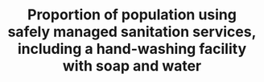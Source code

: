 ---
data_non_statistical: true
goal_meta_link: http://unstats.un.org/sdgs/files/metadata-compilation/Metadata-Goal-6.pdf
goal_meta_link_page: 5
graph: null
graph_status_notes: unk
graph_title: Proportion of population using safely managed sanitation services, including
  a hand-washing facility with soap and water
graph_type: null
graph_type_description: EPA does not have data
has_metadata: true
indicator: 6.2.1
indicator_definition: Population using a basic sanitation facility at the household
  level ('improved' sanitation facilities used for MDG monitoring i.e. flush or pour
  flush toilets to sewer systems, septic tanks or pit latrines, ventilated improved
  pit latrines, pit latrines with a slab, and composting toilets, the same categories
  as improved sources of drinking water used for MDG monitoring) which is not shared
  with other households and where excreta is safely disposed in situ or treated off-site.
  This is therefore a multipurpose indicator also serving the household element of
  the wastewater treatment indicator (6.3.1).
indicator_name: Proportion of population using safely managed sanitation services,
  including a hand-washing facility with soap and water
indicator_sort_order: 06-02-01
indicator_variable: null
layout: indicator
method_of_computation: Household surveys and censuses provide data on use of types
  of basic sanitation facilities listed above. The percentage of the population using
  safely managed sanitation services is calculated by combining data on the proportion
  of the population using different types of basic sanitation facilities with estimates
  of the proportion of faecal waste which is safely disposed in situ or treated off-site.
  The JMP estimates access to basic sanitation facilities for each country, separately
  in urban and rural areas, by fitting a regression line to a series of data points
  from household surveys and censuses. This approach was used to report on use of
  'improved sanitation' facilities for MDG monitoring. The JMP is evaluating the use
  of alternative statistical estimation methods as more data become available. The
  Statistical Note describes in more detail how 'safety factors', or the proportion
  of household wastewater that is safely disposed of in situ or transported to a designated
  place, will be generated through a national assessment process, and combined with
  data on use of different types of supplies, as recorded in the current JMP database.
  Calculation of safety factors for safe management of sanitation are the same used
  for safety factors for wastewater treatment required for household part of the indicator
  6.3.1.
permalink: /6-2-1/
published: true
rationale_interpretation: "Predominant type of statistics:\nNational estimates adjusted\
  \ for global comparison. MDG target 7C called for 'sustainable access' to ''basic\
  \ sanitation'. JMP developed the metric of use of 'improved' sanitation facilities,\
  \ which are likely to hygienically separate human excreta from human contact, and\
  \ has used this indicator to track progress towards the MDG target since 2000. International\
  \ consultations since 2011 have established consensus on the need to build on and\
  \ address the shortcomings of this indicator; specifically, to address normative\
  \ criteria of the human right to water including accessibility, acceptability, and\
  \ safety. Furthermore, the safe management of faecal wastes should be considered,\
  \ as discharges of untreated wastewater into the environment create public health\
  \ hazards. \nThe above consultation concluded that post-2015 targets, which apply\
  \ to all countries, should go beyond the basic level of access and address indicators\
  \ of safe management of sanitation services, including dimensions of accessibility,\
  \ acceptability and safety. The Expert Working Group called for analysis of faecal\
  \ waste management along the sanitation chain, including containment, emptying of\
  \ latrines and septic tanks, and safe on-site disposal or transport of wastes to\
  \ designated treatment sites. Classification of treatment will be based on categories\
  \ defined by SEEA and the International Recommendations for Water Statistics and\
  \ following a laddered approach (primary, secondary and tertiary treatment),"
reporting_status: notstarted
sdg_goal: 6
source_active_1: true
source_notes_1: null
source_title_1: null
target: By 2030, achieve access to adequate and equitable sanitation and hygiene for
  all and end open defecation, paying special attention to the needs of women and
  girls and those in vulnerable situations.
target_id: '6.2'
title: Proportion of population using safely managed sanitation services, including
  a hand-washing facility with soap and water
un_custodial_agency: 'WHO, UNICEF (Partnering Agencies: UNEP)'
un_designated_tier: '2'
variable_description: null
variable_notes: null
---